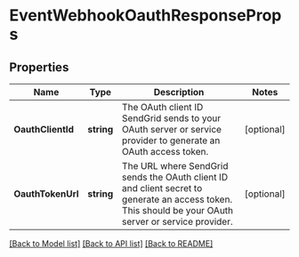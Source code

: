 # EventWebhookOauthResponseProps

## Properties

Name | Type | Description | Notes
------------ | ------------- | ------------- | -------------
**OauthClientId** | **string** | The OAuth client ID SendGrid sends to your OAuth server or service provider to generate an OAuth access token. |[optional] 
**OauthTokenUrl** | **string** | The URL where SendGrid sends the OAuth client ID and client secret to generate an access token. This should be your OAuth server or service provider. |[optional] 

[[Back to Model list]](../README.md#documentation-for-models) [[Back to API list]](../README.md#documentation-for-api-endpoints) [[Back to README]](../README.md)


